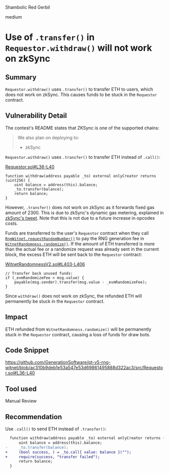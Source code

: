 Shambolic Red Gerbil

medium

# Use of `.transfer()` in `Requestor.withdraw()` will not work on zkSync

## Summary

`Requestor.withdraw()` uses `.transfer()` to transfer ETH to users, which does not work on zkSync. This causes funds to be stuck in the `Requestor` contract.
 
## Vulnerability Detail

The contest's README states that ZKSync is one of the supported chains:

> We also plan on deploying to:
> - zkSync

`Requestor.withdraw()` uses `.transfer()` to transfer ETH instead of `.call()`:

[Requestor.sol#L36-L40](https://github.com/GenerationSoftware/pt-v5-rng-witnet/blob/ac310b9deb1e53a547e53d69861495888d322ac3/src/Requestor.sol#L36-L40)

```solidity
function withdraw(address payable _to) external onlyCreator returns (uint256) {
    uint balance = address(this).balance;
    _to.transfer(balance);
    return balance;
}
```

However, `.transfer()` does not work on zkSync as it forwards fixed gas amount of 2300. This is due to zkSync's dynamic gas metering, explained in [zkSync's tweet](https://x.com/zksync/status/1644139364270878720). Note that this is not due to a future increase in opcodes costs.

Funds are transferred to the user's `Requestor` contract when they call [`RngWitnet.requestRandomNumber()`](https://github.com/GenerationSoftware/pt-v5-rng-witnet/blob/ac310b9deb1e53a547e53d69861495888d322ac3/src/RngWitnet.sol#L80-L95) to pay the RNG generation fee in [`WitnetRandomness.randomize()`](https://github.com/witnet/witnet-solidity-bridge/blob/2602a43e10b6dae3e681e567ce7de1c0204f4d5e/contracts/apps/WitnetRandomnessV2.sol#L369-L407). If the amount of ETH transferred is more than the actual fee or a randomize request was already sent in the current block, the excess ETH will be sent back to the `Requestor` contract:

[WitnetRandomnessV2.sol#L403-L406](https://github.com/witnet/witnet-solidity-bridge/blob/2602a43e10b6dae3e681e567ce7de1c0204f4d5e/contracts/apps/WitnetRandomnessV2.sol#L403-L406)

```solidity
// Transfer back unused funds:
if (_evmRandomizeFee < msg.value) {
    payable(msg.sender).transfer(msg.value - _evmRandomizeFee);
}
```

Since `withdraw()` does not work on zkSync, the refunded ETH will permanently be stuck in the `Requestor` contract.

## Impact

ETH refunded from `WitnetRandomness.randomize()` will be permanently stuck in the `Requestor` contract, causing a loss of funds for draw bots.

## Code Snippet

https://github.com/GenerationSoftware/pt-v5-rng-witnet/blob/ac310b9deb1e53a547e53d69861495888d322ac3/src/Requestor.sol#L36-L40

## Tool used

Manual Review

## Recommendation

Use `.call()` to send ETH instead of `.transfer()`:

```diff
  function withdraw(address payable _to) external onlyCreator returns (uint256) {
      uint balance = address(this).balance;
-     _to.transfer(balance);
+     (bool success, ) = _to.call{ value: balance }("");
+     require(success, "transfer failed");
      return balance;
  }
```